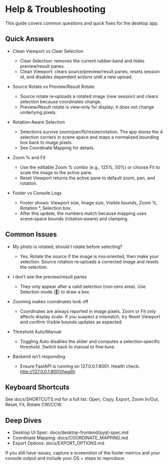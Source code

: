 # Help & Troubleshooting

This guide covers common questions and quick fixes for the desktop app.

## Quick Answers

- Clean Viewport vs Clear Selection
  - Clear Selection: removes the current rubber‑band and hides preview/result panes.
  - Clean Viewport: clears source/preview/result panes, resets session id, and disables dependent actions until a new upload.

- Source Rotate vs Preview/Result Rotate
  - Source rotate re‑uploads a rotated image (new session) and clears selection because coordinates change.
  - Preview/Result rotate is view‑only for display; it does not change underlying pixels.

- Rotation‑Aware Selection
  - Selections survive zoom/pan/fit/resize/rotation. The app stores the 4 selection corners in scene space and maps a normalized bounding box back to image pixels.
  - See Coordinate Mapping for details.

- Zoom % and Fit
  - Use the editable Zoom % combo (e.g., 125%, 50%) or choose Fit to scale the image to the active pane.
  - Reset Viewport returns the active pane to default zoom, pan, and rotation.

- Footer vs Console Logs
  - Footer shows: Viewport size, Image size, Visible bounds, Zoom %, Rotation °, Selection box.
  - After this update, the numbers match because mapping uses scene‑space bounds (rotation‑aware) and clamping.

## Common Issues

- My photo is rotated; should I rotate before selecting?
  - Yes. Rotate the source if the image is mis‑oriented, then make your selection. Source rotation re‑uploads a corrected image and resets the selection.

- I don’t see the preview/result panes
  - They only appear after a valid selection (non‑zero area). Use Selection mode (🎯) to draw a box.

- Zooming makes coordinates look off
  - Coordinates are always reported in image pixels. Zoom or Fit only affects display scale. If you suspect a mismatch, try Reset Viewport and confirm Visible bounds updates as expected.

- Threshold Auto/Manual
  - Toggling Auto disables the slider and computes a selection‑specific threshold. Switch back to manual to fine‑tune.

- Backend isn’t responding
  - Ensure FastAPI is running on 127.0.0.1:8001. Health check: http://127.0.0.1:8001/health

## Keyboard Shortcuts

See docs/SHORTCUTS.md for a full list: Open, Copy, Export, Zoom In/Out, Reset, Fit, Rotate CW/CCW.

## Deep Dives

- Desktop UI Spec: docs/desktop-frontend/pyqt-spec.md
- Coordinate Mapping: docs/COORDINATE_MAPPING.md
- Export Options: docs/EXPORT_OPTIONS.md

If you still have issues, capture a screenshot of the footer metrics and your console output and include your OS + steps to reproduce.
